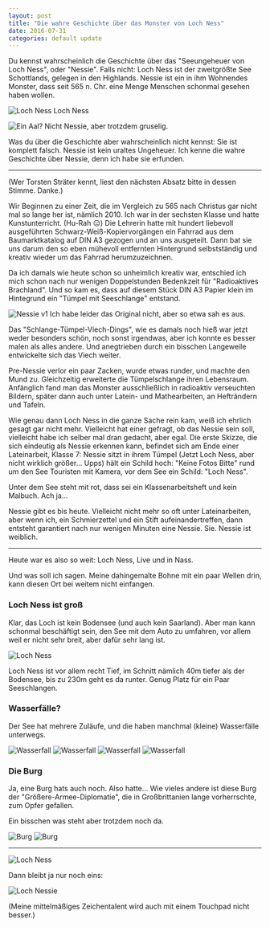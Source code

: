 ```yaml
---
layout: post
title: "Die wahre Geschichte über das Monster von Loch Ness"
date: 2016-07-31
categories: default update
---
```


Du kennst wahrscheinlich die Geschichte über das "Seeungeheuer von Loch Ness", oder "Nessie".
Falls nicht: Loch Ness ist der zweitgrößte See Schottlands, gelegen in den Highlands. Nessie ist ein in ihm Wohnendes Monster, dass seit 565 n. Chr. eine Menge Menschen schonmal gesehen haben wollen.

![Loch Ness](/assets/20160731/_DSC0795.jpg)
Loch Ness

![Ein Aal?](/assets/20160731/IMG_20160731_123510175_HDR.jpg)
Nicht Nessie, aber trotzdem gruselig.

Was du über die Geschichte aber wahrscheinlich nicht kennst: Sie ist komplett falsch. Nessie ist kein uraltes Ungeheuer. Ich kenne die wahre Geschichte über Nessie, denn ich habe sie erfunden.

---

(Wer Torsten Sträter kennt, liest den nächsten Absatz bitte in dessen Stimme. Danke.)

Wir Beginnen zu einer Zeit, die im Vergleich zu 565 nach Christus gar nicht mal so lange her ist, nämlich 2010. Ich war in der sechsten Klasse und hatte Kunstunterricht. (Hu-Rah :expressionless:)
Die Lehrerin hatte mit hundert liebevoll ausgeführten Schwarz-Weiß-Kopiervorgängen ein Fahrrad aus dem Baumarktkatalog auf DIN A3 gezogen und an uns ausgeteilt. Dann bat sie uns darum den so eben mühevoll entfernten Hintergrund selbstständig und kreativ wieder um das Fahrrad herumzuzeichnen.

Da ich damals wie heute schon so unheimlich kreativ war, entschied ich mich schon nach nur wenigen Doppelstunden Bedenkzeit für "Radioaktives Brachland". Und so kam es, dass auf diesem Stück DIN A3 Papier klein im Hintegrund ein "Tümpel mit Seeschlange" entstand.

![Nessie v1](/assets/20160731/_DSC1735.jpg)
Ich habe leider das Original nicht, aber so etwa sah es aus.

Das "Schlange-Tümpel-Viech-Dings", wie es damals noch hieß war jetzt weder besonders schön, noch sonst irgendwas, aber ich konnte es besser malen als alles andere. Und anegtrieben durch ein bisschen Langeweile entwickelte sich das Viech weiter.

Pre-Nessie verlor ein paar Zacken, wurde etwas runder, und machte den Mund zu. Gleichzeitig erweiterte die Tümpelschlange ihren Lebensraum. Anfänglich fand man das Monster ausschließlich in radioaktiv verseuchten Bildern, später dann auch unter Latein- und Mathearbeiten, an Hefträndern und Tafeln.

Wie genau dann Loch Ness in die ganze Sache rein kam, weiß ich ehrlich gesagt gar nicht mehr. Vielleicht hat einer gefragt, ob das Nessie sein soll, vielleicht habe ich selber mal dran gedacht, aber egal. Die erste Skizze, die sich eindeutig als Nessie erkennen kann, befindet sich am Ende einer Lateinarbeit, Klasse 7: Nessie sitzt in ihrem Tümpel (Jetzt Loch Ness, aber nicht wirklich größer... Upps) hält ein Schild hoch: "Keine Fotos Bitte" rund um den See Touristen mit Kamera, vor dem See ein Schild: "Loch Ness".

Unter dem See steht mit rot, dass sei ein Klassenarbeitsheft und kein Malbuch. Ach ja...

Nessie gibt es bis heute. Vielleicht nicht mehr so oft unter Lateinarbeiten, aber wenn ich, ein Schmierzettel und ein Stift aufeinandertreffen, dann entsteht garantiert nach nur wenigen Minuten eine Nessie. Sie. Nessie ist weiblich.

---

Heute war es also so weit: Loch Ness, Live und in Nass.

Und was soll ich sagen. Meine dahingemalte Bohne mit ein paar Wellen drin, kann diesen Ort bei weitem nicht einfangen.

### Loch Ness ist groß

Klar, das Loch ist kein Bodensee (und auch kein Saarland). Aber man kann schonmal beschäftigt sein, den See mit dem Auto zu umfahren, vor allem weil er nicht sehr breit, aber dafür sehr lang ist.

![Loch Ness](/assets/20160731/_DSC0831.jpg)

Loch Ness ist vor allem recht Tief, im Schnitt nämlich 40m tiefer als der Bodensee, bis zu 230m geht es da runter. Genug Platz für ein Paar Seeschlangen.

### Wasserfälle?

Der See hat mehrere Zuläufe, und die haben manchmal (kleine) Wasserfälle unterwegs.

![Wasserfall](/assets/20160731/_DSC0838.jpg)
![Wasserfall](/assets/20160731/_DSC0791.jpg)
![Wasserfall](/assets/20160731/_DSC0865.jpg)
![Wasserfall](/assets/20160731/_DSC0870.jpg)

### Die Burg

Ja, eine Burg hats auch noch. Also hatte... Wie vieles andere ist diese Burg der "Größere-Armee-Diplomatie", die in Großbrittanien lange vorherrschte, zum Opfer gefallen.

Ein bisschen was steht aber trotzdem noch da.

![Burg](/assets/20160731/_DSC0805_lzn.jpg)
![Burg](/assets/20160731/_DSC0774.jpg)

---

![Loch Ness](/assets/20160731/_DSC0990.jpg)

Dann bleibt ja nur noch eins:

![Loch Nessie](/assets/20160731/nessie.jpg)

(Meine mittelmäßiges Zeichentalent wird auch mit einem Touchpad nicht besser.)
